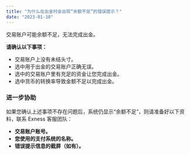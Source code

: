 ```yaml
---
title: "为什么在出金时会出现“余额不足”的错误提示？"
date: "2023-01-10"
---
```


交易账户可能余额不足，无法完成出金。

**请确认以下事项：**

- 交易账户上没有未结头寸。
- 选中用于出金的交易账户正确无误。
- 选中的交易账户里有充足的资金让您完成出金。
- 选中货币的转换率导致金额不足以完成出金。

### 进一步协助

如果您确认上述事项不存在问题后，系统仍显示“余额不足”，则请准备好以下资料，联系 Exness 客服团队：

- **交易账户账号。**
- **您使用的支付系统的名称。**
- **错误提示信息的截屏（如有）。**
